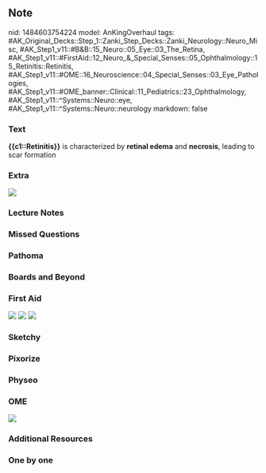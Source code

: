 ## Note
nid: 1484603754224
model: AnKingOverhaul
tags: #AK_Original_Decks::Step_1::Zanki_Step_Decks::Zanki_Neurology::Neuro_Misc, #AK_Step1_v11::#B&B::15_Neuro::05_Eye::03_The_Retina, #AK_Step1_v11::#FirstAid::12_Neuro_&_Special_Senses::05_Ophthalmology::15_Retinitis::Retinitis, #AK_Step1_v11::#OME::16_Neuroscience::04_Special_Senses::03_Eye_Pathologies, #AK_Step1_v11::#OME_banner::Clinical::11_Pediatrics::23_Ophthalmology, #AK_Step1_v11::^Systems::Neuro::eye, #AK_Step1_v11::^Systems::Neuro::neurology
markdown: false

### Text
<div>
  <b>{{c1::Retinitis}}</b> is characterized by <b>retinal edema</b>
  and <b>necrosis</b>, leading to scar formation
</div>

### Extra
<img src="paste-270574349713622.jpg">

### Lecture Notes


### Missed Questions


### Pathoma


### Boards and Beyond


### First Aid
<img src="tmpg2PDte.png"> <img src="tmpsazLnu.png"> <img src=
"tmpaUTieG.png">

### Sketchy


### Pixorize


### Physeo


### OME
<div class="ome-widget">
  <a href=
  "https://onlinemeded.org/spa/pediatrics/ophthalmology/acquire?ref=anki">
  <img src="_OME_AnkiFlashcards_Lesson_3.png"></a>
</div>

### Additional Resources


### One by one

